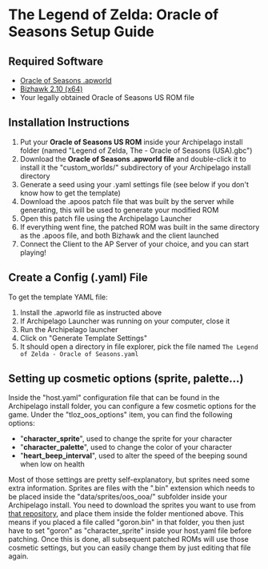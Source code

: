 # The Legend of Zelda: Oracle of Seasons Setup Guide

## Required Software

- [Oracle of Seasons .apworld](https://github.com/Dinopony/ArchipelagoOoS/releases/latest)
- [Bizhawk 2.10 (x64)](https://tasvideos.org/BizHawk/ReleaseHistory)
- Your legally obtained Oracle of Seasons US ROM file

## Installation Instructions

1. Put your **Oracle of Seasons US ROM** inside your Archipelago install folder (named "Legend of Zelda, The - Oracle of Seasons (USA).gbc")
2. Download the **Oracle of Seasons .apworld file** and double-click it to install it the "custom_worlds/" subdirectory of your Archipelago install directory
3. Generate a seed using your .yaml settings file (see below if you don't know how to get the template)
4. Download the .apoos patch file that was built by the server while generating, this will be used to generate your modified ROM
5. Open this patch file using the Archipelago Launcher
6. If everything went fine, the patched ROM was built in the same directory as the .apoos file, and both Bizhawk and the client launched
7. Connect the Client to the AP Server of your choice, and you can start playing!

## Create a Config (.yaml) File

To get the template YAML file:
1. Install the .apworld file as instructed above
2. If Archipelago Launcher was running on your computer, close it 
3. Run the Archipelago launcher
4. Click on "Generate Template Settings"
5. It should open a directory in file explorer, pick the file named `The Legend of Zelda - Oracle of Seasons.yaml`

## Setting up cosmetic options (sprite, palette...)

Inside the "host.yaml" configuration file that can be found in the Archipelago install folder, you can configure a few cosmetic options for the game.
Under the "tloz_oos_options" item, you can find the following options:
- "**character_sprite**", used to change the sprite for your character
- "**character_palette**", used to change the color of your character
- "**heart_beep_interval**", used to alter the speed of the beeping sound when low on health

Most of those settings are pretty self-explanatory, but sprites need some extra information.
Sprites are files with the ".bin" extension which needs to be placed inside the "data/sprites/oos_ooa/" subfolder inside your Archipelago install.
You need to download the sprites you want to use from [that repository](https://github.com/Dinopony/oracles-sprites/), and place them inside the folder mentioned above.
This means if you placed a file called "goron.bin" in that folder, you then just have to set "goron" as "character_sprite" inside your host.yaml file before patching.
Once this is done, all subsequent patched ROMs will use those cosmetic settings, but you can easily change them by just editing that file again.
